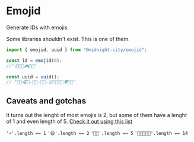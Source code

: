 # Emojid

Generate IDs with emojis.

Some libraries shouldn't exist. This is one of them.

```js
import { emojid, uuid } from "@midnight-city/emojid";

const id = emojid(6);
//"😲🦈🌚🎮📀🚩"

const uuid = uuid();
// "🍹🔴🎧🦥-👀😂-🔪🔑-😛🧄🔴🍜🧻🌍🔴🎱"
```

## Caveats and gotchas

It turns out the lenght of most emojis is 2, but some of them have a lenght of 1 and even length of 5. [Check it out using this list](https://www.freecodecamp.org/news/all-emojis-emoji-list-for-copy-and-paste/)

`'⚡'.length == 1`
`'😄'.length == 2`
`'👩‍🦰'.length == 5`
`'👩‍👩‍👩‍👧‍👧'.length == 14`

